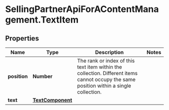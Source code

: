 # SellingPartnerApiForAContentManagement.TextItem

## Properties
Name | Type | Description | Notes
------------ | ------------- | ------------- | -------------
**position** | **Number** | The rank or index of this text item within the collection. Different items cannot occupy the same position within a single collection. | 
**text** | [**TextComponent**](TextComponent.md) |  | 


